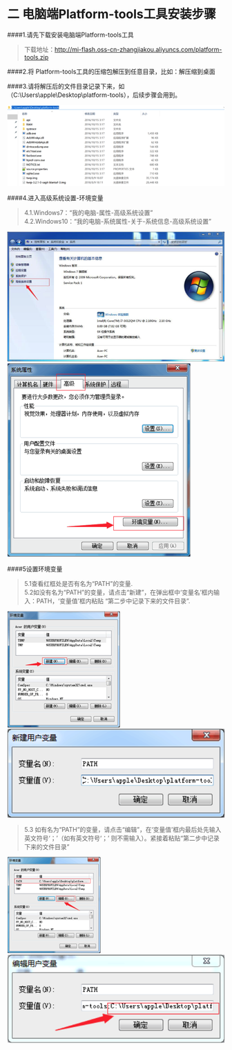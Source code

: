 # 二 电脑端Platform-tools工具安装步骤

####1.请先下载安装电脑端Platform-tools工具

>下载地址：http://mi-flash.oss-cn-zhangjiakou.aliyuncs.com/platform-tools.zip

####2.将 Platform-tools工具的压缩包解压到任意目录，比如：解压缩到桌面	
	
####3.请将解压后的文件目录记录下来，如（C:\Users\apple\Desktop\platform-tools），后续步骤会用到。

<img src='/assets/2.2.3.png'>

####4.进入高级系统设置-环境变量

>4.1.Windows7：“我的电脑-属性-高级系统设置”   
>4.2.Windows10：“我的电脑-系统属性-关于-系统信息-高级系统设置”

                
<img src='/assets/2.4.1.png'>
  
<img src='/assets/2.4.2.png'>

####5设置环境变量

>5.1查看红框处是否有名为“PATH”的变量.<br>
>5.2如没有名为<span class='rem1boldred'>“PATH”</span>的变量，请点击<span class='rem1boldred'>“新建”</span>，在弹出框中‘变量名’框内输入：<span class='rem1boldred'>PATH</span>，‘变量值’框内粘贴
<span class='rem1boldred'>“第二步中记录下来的文件目录”</span>.

<img src='/assets/2.5.2.1.png'>

<img src='/assets/2.5.2.2.png'>


>5.3 如有名为“PATH”的变量，请点击<span class='rem1boldred'>“编辑”</span>，在‘变量值’框内最后处先输入<span class='rem1boldred'>英文符号</span>‘；’（如有<span class='rem1boldred'>英文符号</span>‘<span class='rem1boldred'>；</span>’ 则不需输入）。紧接着粘贴<span class='rem1boldred'>“第二步中记录下来的文件目录”</span>

<img src='/assets/2.5.3.1.png'>

<img src='/assets/2.5.3.2.png'>








